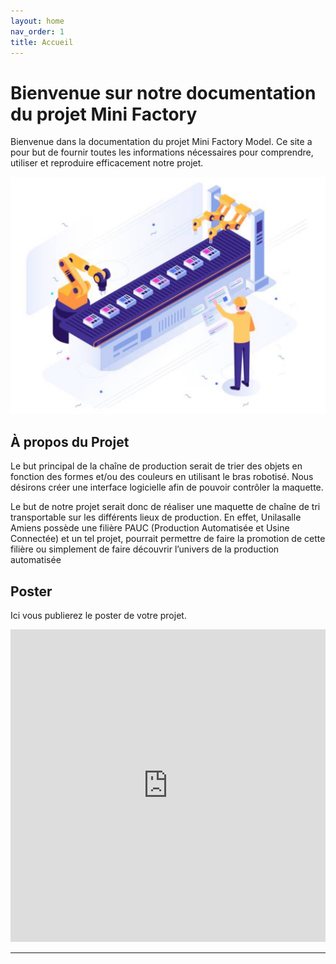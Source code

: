 ```yaml
---
layout: home
nav_order: 1
title: Accueil
---
```


# Bienvenue sur notre documentation du projet Mini Factory

Bienvenue dans la documentation du projet Mini Factory Model. Ce site a pour but de fournir toutes les informations nécessaires pour comprendre, utiliser et reproduire efficacement notre projet.

![Illustration montrant un schéma d'une chaîne représantant notre projet de maquette d'intéraction sur des objets présent sur un convoyeur](shared-assets/images/schema_chaine.jpg)

## À propos du Projet

Le but principal de la chaîne de production serait de trier des objets en fonction des formes et/ou des couleurs en utilisant le bras robotisé. Nous désirons créer une interface logicielle afin de pouvoir contrôler la maquette.

Le but de notre projet serait donc de réaliser une maquette de chaîne de tri transportable sur les différents lieux de production. En effet, Unilasalle Amiens possède une filière PAUC (Production Automatisée et Usine Connectée) et un tel projet, pourrait permettre de faire la promotion de cette filière ou simplement de faire découvrir l’univers de la production automatisée

## Poster

Ici vous publierez le poster de votre projet.




<iframe width="100%" height="500" src="https://www.youtube.com/embed/1ccF_rse7Ak" frameborder="0" allow="accelerometer; autoplay; encrypted-media; gyroscope; picture-in-picture" allowfullscreen></iframe>

---
